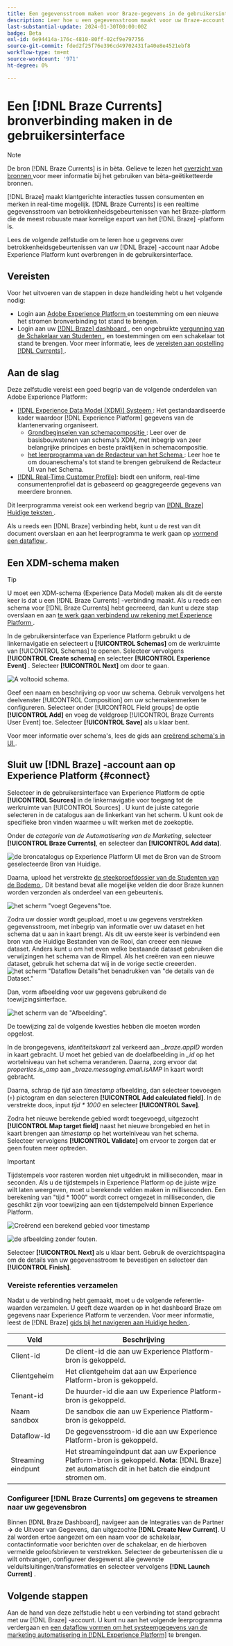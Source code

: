 ```yaml
---
title: Een gegevensstroom maken voor Braze-gegevens in de gebruikersinterface
description: Leer hoe u een gegevensstroom maakt voor uw Braze-account met de gebruikersinterface van Adobe Experience Platform.
last-substantial-update: 2024-01-30T00:00:00Z
badge: Beta
exl-id: 6e94414a-176c-4810-80ff-02cf9e797756
source-git-commit: fded2f25f76e396cd49702431fa40e8e4521ebf8
workflow-type: tm+mt
source-wordcount: '971'
ht-degree: 0%

---
```


# Een [!DNL Braze Currents] bronverbinding maken in de gebruikersinterface

>[!NOTE]
>
>De bron [!DNL Braze Currents] is in bèta. Gelieve te lezen het [ overzicht van bronnen ](../../../../home.md#terms-and-conditions) voor meer informatie bij het gebruiken van bèta-geëtiketteerde bronnen.

[!DNL Braze] maakt klantgerichte interacties tussen consumenten en merken in real-time mogelijk. [!DNL Braze Currents] is een realtime gegevensstroom van betrokkenheidsgebeurtenissen van het Braze-platform die de meest robuuste maar korrelige export van het [!DNL Braze] -platform is.

Lees de volgende zelfstudie om te leren hoe u gegevens over betrokkenheidsgebeurtenissen van uw [!DNL Braze] -account naar Adobe Experience Platform kunt overbrengen in de gebruikersinterface.

## Vereisten

Voor het uitvoeren van de stappen in deze handleiding hebt u het volgende nodig:

* Login aan [ Adobe Experience Platform ](https://platform.adobe.com) en toestemming om een nieuwe het stromen bronverbinding tot stand te brengen.
* Login aan uw [[!DNL Braze]  dashboard ](https://dashboard.braze.com/sign_in), een ongebruikte [ vergunning van de Schakelaar van Studenten ](https://www.braze.com/docs/user_guide/data_and_analytics/braze_currents), en toestemmingen om een schakelaar tot stand te brengen. Voor meer informatie, lees de [ vereisten aan opstelling  [!DNL Currents] ](https://www.braze.com/docs/user_guide/data_and_analytics/braze_currents/setting_up_currents/#requirements).

## Aan de slag

Deze zelfstudie vereist een goed begrip van de volgende onderdelen van Adobe Experience Platform:

* [[!DNL Experience Data Model (XDM)]  Systeem ](../../../../../xdm/home.md): Het gestandaardiseerde kader waardoor [!DNL Experience Platform] gegevens van de klantenervaring organiseert.
   * [ Grondbeginselen van schemacompositie ](../../../../../xdm/schema/composition.md): Leer over de basisbouwstenen van schema&#39;s XDM, met inbegrip van zeer belangrijke principes en beste praktijken in schemacompositie.
   * [ het leerprogramma van de Redacteur van het Schema ](../../../../../xdm/tutorials/create-schema-ui.md): Leer hoe te om douaneschema&#39;s tot stand te brengen gebruikend de Redacteur UI van het Schema.
* [[!DNL Real-Time Customer Profile]](../../../../../profile/home.md): biedt een uniform, real-time consumentenprofiel dat is gebaseerd op geaggregeerde gegevens van meerdere bronnen.

Dit leerprogramma vereist ook een werkend begrip van [[!DNL Braze]  Huidige teksten ](https://www.braze.com/docs/user_guide/data_and_analytics/braze_currents).

Als u reeds een [!DNL Braze] verbinding hebt, kunt u de rest van dit document overslaan en aan het leerprogramma te werk gaan op [ vormend een dataflow ](../../dataflow/marketing-automation.md).

## Een XDM-schema maken

>[!TIP]
>
>U moet een XDM-schema (Experience Data Model) maken als dit de eerste keer is dat u een [!DNL Braze Currents] -verbinding maakt. Als u reeds een schema voor [!DNL Braze Currents] hebt gecreeerd, dan kunt u deze stap overslaan en aan [ te werk gaan verbindend uw rekening met Experience Platform ](#connect).

In de gebruikersinterface van Experience Platform gebruikt u de linkernavigatie en selecteert u **[!UICONTROL Schemas]** om de werkruimte van [!UICONTROL Schemas] te openen. Selecteer vervolgens **[!UICONTROL Create schema]** en selecteer **[!UICONTROL Experience Event]** . Selecteer **[!UICONTROL Next]** om door te gaan.

![ A voltooid schema.](../../../../images/tutorials/create/braze/schema.png)

Geef een naam en beschrijving op voor uw schema. Gebruik vervolgens het deelvenster [!UICONTROL Composition] om uw schemakenmerken te configureren. Selecteer onder [!UICONTROL Field groups] de optie **[!UICONTROL Add]** en voeg de veldgroep [!UICONTROL Braze Currents User Event] toe. Selecteer **[!UICONTROL Save]** als u klaar bent.

Voor meer informatie over schema&#39;s, lees de gids aan [ creërend schema&#39;s in UI ](../../../../../xdm/tutorials/create-schema-ui.md).

## Sluit uw [!DNL Braze] -account aan op Experience Platform {#connect}

Selecteer in de gebruikersinterface van Experience Platform de optie **[!UICONTROL Sources]** in de linkernavigatie voor toegang tot de werkruimte van [!UICONTROL Sources] . U kunt de juiste categorie selecteren in de catalogus aan de linkerkant van het scherm. U kunt ook de specifieke bron vinden waarmee u wilt werken met de zoekoptie.

Onder de *categorie van de Automatisering van de Marketing*, selecteer **[!UICONTROL Braze Currents]**, en selecteer dan **[!UICONTROL Add data]**.

![ de broncatalogus op Experience Platform UI met de Bron van de Stroom geselecteerde Bron van Huidige.](../../../../images/tutorials/create/braze/catalog.png)

Daarna, upload het verstrekte [ de steekproefdossier van de Studenten van de Bodemo ](https://github.com/Appboy/currents-examples/blob/master/sample-data/Adobe/adobe_examples.json). Dit bestand bevat alle mogelijke velden die door Braze kunnen worden verzonden als onderdeel van een gebeurtenis.

![ het scherm &quot;voegt Gegevens&quot;toe.](../../../../images/tutorials/create/braze/select-data.png)

Zodra uw dossier wordt geupload, moet u uw gegevens verstrekken gegevensstroom, met inbegrip van informatie over uw dataset en het schema dat u aan in kaart brengt.  Als dit uw eerste keer is verbindend een bron van de Huidige Bestanden van de Rooi, dan creeer een nieuwe dataset.  Anders kunt u om het even welke bestaande dataset gebruiken die verwijzingen het schema van de Rimpel.  Als het creëren van een nieuwe dataset, gebruik het schema dat wij in de vorige sectie creeerden.
![ het scherm &quot;Dataflow Details&quot;het benadrukken van &quot;de details van de Dataset.&quot;](../../../../images/tutorials/create/braze/dataflow-detail.png)

Dan, vorm afbeelding voor uw gegevens gebruikend de toewijzingsinterface.

![ het scherm van de &quot;Afbeelding&quot;.](../../../../images/tutorials/create/braze/mapping_errors.png)

De toewijzing zal de volgende kwesties hebben die moeten worden opgelost.

In de brongegevens, *identiteitskaart* zal verkeerd aan *_braze.appID* worden in kaart gebracht. U moet het gebied van de doelafbeelding in *_id* op het wortelniveau van het schema veranderen. Daarna, zorg ervoor dat *properties.is_amp* aan *_braze.messaging.email.isAMP* in kaart wordt gebracht.

Daarna, schrap de *tijd* aan *timestamp* afbeelding, dan selecteer toevoegen (`+`) pictogram en dan selecteren **[!UICONTROL Add calculated field]**. In de verstrekte doos, input *tijd \* 1000* en selecteer **[!UICONTROL Save]**.

Zodra het nieuwe berekende gebied wordt toegevoegd, uitgezocht **[!UICONTROL Map target field]** naast het nieuwe brongebied en het in kaart brengen aan *timestamp* op het wortelniveau van het schema. Selecteer vervolgens **[!UICONTROL Validate]** om ervoor te zorgen dat er geen fouten meer optreden.

>[!IMPORTANT]
>
>Tijdstempels voor rasteren worden niet uitgedrukt in milliseconden, maar in seconden. Als u de tijdstempels in Experience Platform op de juiste wijze wilt laten weergeven, moet u berekende velden maken in milliseconden. Een berekening van &quot;tijd * 1000&quot; wordt correct omgezet in milliseconden, die geschikt zijn voor toewijzing aan een tijdstempelveld binnen Experience Platform.
>
>![ Creërend een berekend gebied voor timestamp ](../../../../images/tutorials/create/braze/create-calculated-field.png)

![ de afbeelding zonder fouten.](../../../../images/tutorials/create/braze/completed_mapping.png)

Selecteer **[!UICONTROL Next]** als u klaar bent. Gebruik de overzichtspagina om de details van uw gegevensstroom te bevestigen en selecteer dan **[!UICONTROL Finish]**.

### Vereiste referenties verzamelen

Nadat u de verbinding hebt gemaakt, moet u de volgende referentie-waarden verzamelen. U geeft deze waarden op in het dashboard Braze om gegevens naar Experience Platform te verzenden. Voor meer informatie, leest de [!DNL Braze] [ gids bij het navigeren aan Huidige heden ](https://www.braze.com/docs/user_guide/data_and_analytics/braze_currents/setting_up_currents/#step-2-navigate-to-currents).

| Veld | Beschrijving |
| --- | --- |
| Client-id | De client-id die aan uw Experience Platform-bron is gekoppeld. |
| Clientgeheim | Het clientgeheim dat aan uw Experience Platform-bron is gekoppeld. |
| Tenant-id | De huurder-id die aan uw Experience Platform-bron is gekoppeld. |
| Naam sandbox | De sandbox die aan uw Experience Platform-bron is gekoppeld. |
| Dataflow-id | De gegevensstroom-id die aan uw Experience Platform-bron is gekoppeld. |
| Streaming eindpunt | Het streamingeindpunt dat aan uw Experience Platform-bron is gekoppeld. **Nota**: [!DNL Braze] zet automatisch dit in het batch die eindpunt stromen om. |

### Configureer [!DNL Braze Currents] om gegevens te streamen naar uw gegevensbron

Binnen [!DNL Braze Dashboard], navigeer aan de Integraties van de Partner **->** de Uitvoer van Gegevens, dan uitgezochte **[!DNL Create New Current]**. U zal worden ertoe aangezet om een naam voor de schakelaar, contactinformatie voor berichten over de schakelaar, en de hierboven vermelde geloofsbrieven te verstrekken. Selecteer de gebeurtenissen die u wilt ontvangen, configureer desgewenst alle gewenste velduitsluitingen/transformaties en selecteer vervolgens **[!DNL Launch Current]** .

## Volgende stappen

Aan de hand van deze zelfstudie hebt u een verbinding tot stand gebracht met uw [!DNL Braze] -account. U kunt nu aan het volgende leerprogramma verdergaan en [ een dataflow vormen om het systeemgegevens van de marketing automatisering in  [!DNL Experience Platform]](../../dataflow/marketing-automation.md) te brengen.
